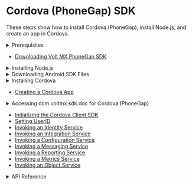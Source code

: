                               


Cordova (PhoneGap) SDK
======================

These steps show how to install Cordova (PhoneGap), install Node.js, and create an app in Cordova.

  
<details close markdown="block"><summary>Prerequisites</summary>
    
*   NodeJS
*   XCode
*   Cordova
</details>
    
*   [Downloading Volt MX PhoneGap SDK](Download_VoltMX_SDK_Files_PhoneGap.md)

<details close markdown="block"><summary>Installing Node.js</summary>
    
Install Node.js from [http://nodejs.org/](http://nodejs.org/)
    
</details>
<details close markdown="block"><summary>Downloading Android SDK Files</summary>
    
Download Android SDK [http://developer.android.com/sdk/index.html](http://developer.android.com/sdk/index.html)
    
</details>
<details close markdown="block"><summary>Installing Cordova</summary>
    
Install Cordova by following the steps from [https://cordova.apache.org/docs/en/3.5.0/guide/cli/index.html#The_Command-Line_Interface](https://cordova.apache.org/docs/en/3.5.0/guide/cli/index.md#The_Command-Line_Interface)
</details>
    
*   [Creating a Cordova App](Creating_Cordova_App.md)

<details close markdown="block"><summary>Accessing com.voltmx.sdk.doc for Cordova (PhoneGap)</summary>
    
To view the Cordova (PhoneGap) Docset in native format, click [Cordova docset.](http://docs.voltmx.com/8_x_PDFs/voltmxfoundry/voltmx_docsets/phonegap/com.voltmx.sdk.doc/index.html)
</details>
    
*   [Initializing the Cordova Client SDK](Initializing_Client_SDK_PhoneGap.md)
*   [Setting UserID](Setting_UserId_PhoneGap.md)
*   [Invoking an Identity Service](Invoking_Identity_Service_PhoneGap.md)
*   [Invoking an Integration Service](Invoking_Integration_Service_PhoneGap.md)
*   [Invoking a Configuration Service](Invoking_Configuration_Service_PhoneGap.md)
*   [Invoking a Messaging Service](Invoking_Messaging_Service_PhoneGap.md)
*   [Invoking a Reporting Service](Invoking_Reporting_Service_PhoneGap.md)
*   [Invoking a Metrics Service](Invoking_Metrics_Service_Object_PhoneGap.md)
*   [Invoking an Object Service](ObjectsAPIReference/Objects_API_Reference.md)


<details close markdown="block"><summary>API Reference</summary>
    
To view API Reference for Cordova, click [Cordova docset.](http://docs.voltmx.com/8_x_PDFs/voltmxfoundry/voltmx_docsets/phonegap/com.voltmx.sdk.doc/index.html)
</details>
